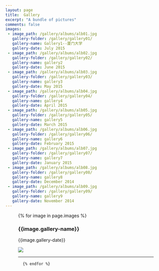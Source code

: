 ```yaml
---
layout: page
title:  Gallery
excerpt: "A bundle of pictures"
comments: false
images:
 - image_path: /gallery/albums/alb01.jpg
   gallery-folder: /gallery/gallery01/
   gallery-name: Gallery1--厦门大学
   gallery-date: July 2015
 - image_path: /gallery/albums/alb02.jpg
   gallery-folder: /gallery/gallery02/
   gallery-name: gallery2
   gallery-date: June 2015
 - image_path: /gallery/albums/alb03.jpg
   gallery-folder: /gallery/gallery03/
   gallery-name: gallery3
   gallery-date: May 2015
 - image_path: /gallery/albums/alb04.jpg
   gallery-folder: /gallery/gallery04/
   gallery-name: gallery4
   gallery-date: April 2015
 - image_path: /gallery/albums/alb05.jpg
   gallery-folder: /gallery/gallery05/
   gallery-name: gallery5
   gallery-date: March 2015
 - image_path: /gallery/albums/alb06.jpg
   gallery-folder: /gallery/gallery06/
   gallery-name: gallery6
   gallery-date: February 2015
 - image_path: /gallery/albums/alb07.jpg
   gallery-folder: /gallery/gallery07/
   gallery-name: gallery7
   gallery-date: January 2015
 - image_path: /gallery/albums/alb08.jpg
   gallery-folder: /gallery/gallery08/
   gallery-name: gallery8
   gallery-date: December 2014
 - image_path: /gallery/albums/alb09.jpg
   gallery-folder: /gallery/gallery09/
   gallery-name: gallery9
   gallery-date: November 2014
---
```

<figure class= "3" >
    {% for image in page.images %}
    <figcaption>
    <h3 style="color=#987cb9">{{image.gallery-name}}</h3>
    <p>{{image.gallery-date}}</p>
    </figcaption>
    <a href="{{ site.url }}{{ site.baseurl }}{{ image.gallery-folder }}">
    <img src="{{ site.url }}{{ site.baseurl }}{{ image.image_path }}">
    </a>
    <br>
    <hr style="FILTER: progid:DXImageTransform.Microsoft.Shadow(color:#987cb9,direction:145,strength:35); width=80%; color=#987cb9; SIZE=5">

      {% endfor %}
</figure>
<!--


<div class="gallery masonry-gallery">

{% for image in page.images %}  	

	               <figure class="gallery-item">
                         <figure class="effect-selena">
					<header class='gallery-icon'>

<a href="{{ site.url }}{{ site.baseurl }}{{ image.gallery-folder }}">
<img src="{{ site.url }}{{ site.baseurl }}{{ image.image_path }}"></a>

					</header>
					<figcaption class='gallery-caption'>
						<div class="entry-summary">
							<h3>{{image.gallery-name}}</h3>
							<p>{{image.gallery-date}}</p>
						</div>
					</figcaption>
                       </figure>
				</figure>

{% endfor %}		

			</div>
            -->

